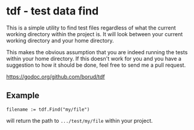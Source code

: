# tdf - test data find

This is a simple utility to find test files regardless of what the
current working directory within the project is.  It will look between
your current working directory and your home directory.

This makes the obvious assumption that you are indeed running the
tests within your home directory.  If this doesn't work for you and
you have a suggestion to how it should be done, feel free to send me a
pull request.

https://godoc.org/github.com/borud/tdf

## Example

    filename := tdf.Find("my/file")
	
will return the path to `.../test/my/file` within your project.
